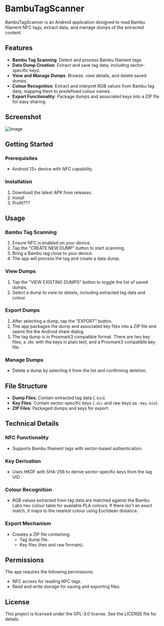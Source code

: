 # BambuTagScanner

BambuTagScanner is an Android application designed to read Bambu filament NFC tags, extract data, and manage dumps of the extracted content.

## Features

- **Bambu Tag Scanning**: Detect and process Bambu filament tags.
- **Data Dump Creation**: Extract and save tag data, including sector-specific keys.
- **View and Manage Dumps**: Browse, view details, and delete saved dumps.
- **Colour Recognition**: Extract and interpret RGB values from Bambu tag data, mapping them to predefined colour names.
- **Export Functionality**: Package dumps and associated keys into a ZIP file for easy sharing.

## Screenshot

![Image](https://github.com/user-attachments/assets/811900a8-2d15-451b-bb2d-7d38858e476b)

## Getting Started

### Prerequisites

- Android 13+ device with NFC capability.

### Installation

1. Download the latest APK from releases.
2. Install
3. Profit???

## Usage

### Bambu Tag Scanning
1. Ensure NFC is enabled on your device.
2. Tap the "CREATE NEW DUMP" button to start scanning.
3. Bring a Bambu tag close to your device.
4. The app will process the tag and create a data dump.

### View Dumps
1. Tap the "VIEW EXISTING DUMPS" button to toggle the list of saved dumps.
2. Select a dump to view its details, including extracted tag data and colour.

### Export Dumps
1. After selecting a dump, tap the "EXPORT" button.
2. The app packages the dump and associated key files into a ZIP file and opens the the Android share dialog.
3. The tag dump is in Proxmark3 compatible format. There are two key files, a .dic with the keys in plain text, and a Proxmark3 compatible key file.

### Manage Dumps
- Delete a dump by selecting it from the list and confirming deletion.

## File Structure

- **Dump Files**: Contain extracted tag data (`.bin`).
- **Key Files**: Contain sector-specific keys (`.dic` and raw keys as `-key.bin`).
- **ZIP Files**: Packaged dumps and keys for export.

## Technical Details

### NFC Functionality
- Supports Bambu filament tags with sector-based authentication.

### Key Derivation
- Uses HKDF with SHA-256 to derive sector-specific keys from the tag UID.

### Colour Recognition
- RGB values extracted from tag data are matched against the Bambu Labs hex colour table for available PLA colours. If there isn't an exact match, it maps to the nearest colour using Euclidean distance.

### Export Mechanism
- Creates a ZIP file containing:
  - Tag dump file.
  - Key files (hex and raw formats).

## Permissions

The app requires the following permissions:

- NFC access for reading NFC tags.
- Read and write storage for saving and exporting files.

## License

This project is licensed under the GPL-3.0 license. See the LICENSE file for details.

